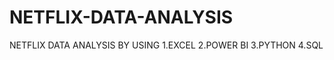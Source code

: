 # NETFLIX-DATA-ANALYSIS
NETFLIX DATA ANALYSIS BY USING  1.EXCEL
                                2.POWER BI
                                3.PYTHON
                                4.SQL
